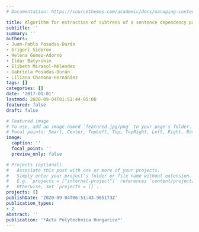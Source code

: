 ```yaml
---
# Documentation: https://sourcethemes.com/academic/docs/managing-content/

title: Algorithm for extraction of subtrees of a sentence dependency parse tree
subtitle: ''
summary: ''
authors:
- Juan-Pablo Posadas-Durán
- Grigori Sidorov
- Helena Gómez-Adorno
- Ildar Batyrshin
- Elibeth Mirasol-Mélendez
- Gabriela Posadas-Durán
- Liliana Chanona-Hernández
tags: []
categories: []
date: '2017-01-01'
lastmod: 2020-09-04T01:51:44-05:00
featured: false
draft: false

# Featured image
# To use, add an image named `featured.jpg/png` to your page's folder.
# Focal points: Smart, Center, TopLeft, Top, TopRight, Left, Right, BottomLeft, Bottom, BottomRight.
image:
  caption: ''
  focal_point: ''
  preview_only: false

# Projects (optional).
#   Associate this post with one or more of your projects.
#   Simply enter your project's folder or file name without extension.
#   E.g. `projects = ["internal-project"]` references `content/project/deep-learning/index.md`.
#   Otherwise, set `projects = []`.
projects: []
publishDate: '2020-09-04T06:51:43.965173Z'
publication_types:
- 2
abstract: ''
publication: '*Acta Polytechnica Hungarica*'
---
```


